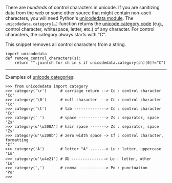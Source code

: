 There are *hundreds* of control characters in unicode.  If you are sanitizing data from the web or some other source that might contain non-ascii characters, you will need Python's [unicodedata module](http://docs.python.org/2/library/unicodedata.html).  The ``unicodedata.category(…)`` function returns the [unicode category code](http://www.unicode.org/reports/tr44/#GC_Values_Table) (e.g., control character, whitespace, letter, etc.) of any character.  For control characters, the category always starts with "C".

This snippet removes all control characters from a string.

<!-- language: lang-py -->

    import unicodedata
    def remove_control_characters(s):
        return "".join(ch for ch in s if unicodedata.category(ch)[0]!="C")

-----
Examples of [unicode categories](http://www.unicode.org/reports/tr44/#GC_Values_Table):

    >>> from unicodedata import category
    >>> category('\r')      # carriage return --> Cc : control character
    'Cc'
    >>> category('\0')      # null character ---> Cc : control character
    'Cc'
    >>> category('\t')      # tab --------------> Cc : control character
    'Cc'
    >>> category(' ')       # space ------------> Zs : separator, space
    'Zs'
    >>> category(u'\u200A') # hair space -------> Zs : separator, space
    'Zs'
    >>> category(u'\u200b') # zero width space -> Cf : control character, formatting
    'Cf'
    >>> category('A')       # letter "A" -------> Lu : letter, uppercase
    'Lu'
    >>> category(u'\u4e21') # 両 ---------------> Lo : letter, other
    'Lo'
    >>> category(',')       # comma  -----------> Po : punctuation
    'Po'
    >>>